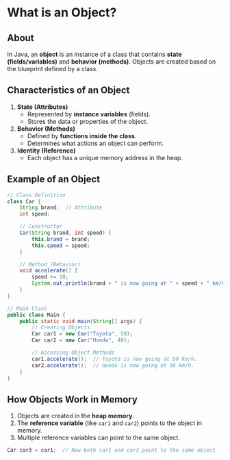 # What is an Object?

## About

In Java, an **object** is an instance of a class that contains **state (fields/variables)** and **behavior (methods)**. Objects are created based on the blueprint defined by a class.

## **Characteristics of an Object**

1. **State (Attributes)**&#x20;
   * Represented by **instance variables** (fields).
   * Stores the data or properties of the object.
2. **Behavior (Methods)**&#x20;
   * Defined by **functions inside the class**.
   * Determines what actions an object can perform.
3. **Identity (Reference)**&#x20;
   * Each object has a unique memory address in the heap.

## **Example of an Object**

```java
// Class Definition
class Car {
    String brand;  // Attribute
    int speed;

    // Constructor
    Car(String brand, int speed) {
        this.brand = brand;
        this.speed = speed;
    }

    // Method (Behavior)
    void accelerate() {
        speed += 10;
        System.out.println(brand + " is now going at " + speed + " km/h.");
    }
}

// Main Class
public class Main {
    public static void main(String[] args) {
        // Creating Objects
        Car car1 = new Car("Toyota", 50);
        Car car2 = new Car("Honda", 40);

        // Accessing Object Methods
        car1.accelerate();  // Toyota is now going at 60 km/h.
        car2.accelerate();  // Honda is now going at 50 km/h.
    }
}
```

## **How Objects Work in Memory**

1. Objects are created in the **heap memory**.
2. The **reference variable** (like `car1` and `car2`) points to the object in memory.
3. Multiple reference variables can point to the same object.

```java
Car car3 = car1;  // Now both car1 and car3 point to the same object
```
